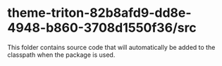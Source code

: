 # theme-triton-82b8afd9-dd8e-4948-b860-3708d1550f36/src

This folder contains source code that will automatically be added to the classpath when
the package is used.

